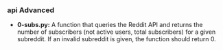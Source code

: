 ### api Advanced
- **0-subs.py:** A function that queries the Reddit API and returns the number of subscribers (not active users, total subscribers) for a given subreddit. If an invalid subreddit is given, the function should return 0.